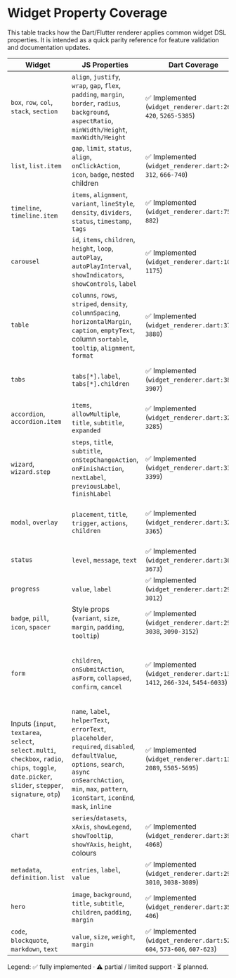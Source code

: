 # Widget Property Coverage

This table tracks how the Dart/Flutter renderer applies common widget DSL
properties. It is intended as a quick parity reference for feature validation
and documentation updates.

| Widget | JS Properties | Dart Coverage | Notes |
| --- | --- | --- | --- |
| `box`, `row`, `col`, `stack`, `section` | `align`, `justify`, `wrap`, `gap`, `flex`, `padding`, `margin`, `border`, `radius`, `background`, `aspectRatio`, `minWidth/Height`, `maxWidth/Height` | ✅ Implemented (`widget_renderer.dart:266-420`, `5265-5385`) | Flex and wrap semantics mirror JS; `aspectRatio` maps to `AspectRatio`, borders support axis-specific overrides. |
| `list`, `list.item` | `gap`, `limit`, `status`, `align`, `onClickAction`, `icon`, `badge`, nested children | ✅ Implemented (`widget_renderer.dart:248-312`, `666-740`) | Click actions honour `loadingBehavior`; nested children rendered with `Wrap`. |
| `timeline`, `timeline.item` | `items`, `alignment`, `variant`, `lineStyle`, `density`, `dividers`, `status`, `timestamp`, `tags` | ✅ Implemented (`widget_renderer.dart:751-882`) | Timestamps parsed using `intl`; dashed vs solid line styles respected. |
| `carousel` | `id`, `items`, `children`, `height`, `loop`, `autoPlay`, `autoPlayInterval`, `showIndicators`, `showControls`, `label` | ✅ Implemented (`widget_renderer.dart:1027-1175`) | Keyboard focus handled via `Focus` + `_handleCarouselKey`; slides accept metadata (title/subtitle/badge/tags). |
| `table` | `columns`, `rows`, `striped`, `density`, `columnSpacing`, `horizontalMargin`, `caption`, `emptyText`, column `sortable`, `tooltip`, `alignment`, `format` | ✅ Implemented (`widget_renderer.dart:3732-3880`) | Sorting state cached per table id; cells support nested widgets via `_buildTableCellWidget`. |
| `tabs` | `tabs[*].label`, `tabs[*].children` | ✅ Implemented (`widget_renderer.dart:3875-3907`) | Backed by `DefaultTabController`; each tab wraps children in scroll view. |
| `accordion`, `accordion.item` | `items`, `allowMultiple`, `title`, `subtitle`, `expanded` | ✅ Implemented (`widget_renderer.dart:3212-3285`) | Expansion state cached per accordion id; nested children re-render on toggle. |
| `wizard`, `wizard.step` | `steps`, `title`, `subtitle`, `onStepChangeAction`, `onFinishAction`, `nextLabel`, `previousLabel`, `finishLabel` | ✅ Implemented (`widget_renderer.dart:3320-3399`) | Uses `Stepper`; action callbacks dispatch with `loadingBehavior: container` for parity. |
| `modal`, `overlay` | `placement`, `title`, `trigger`, `actions`, `children` | ✅ Implemented (`widget_renderer.dart:3288-3365`) | Supports dialog and bottom-sheet placements; actions dispatch via `_dispatchAction`. |
| `status` | `level`, `message`, `text` | ✅ Implemented (`widget_renderer.dart:3640-3673`) | Levels map to Material colour palette; layout mirrors JS badges. |
| `progress` | `value`, `label` | ✅ Implemented (`widget_renderer.dart:2992-3012`) | Auto renders indeterminate when value is `0`/null. |
| `badge`, `pill`, `icon`, `spacer` | Style props (`variant`, `size`, `margin`, `padding`, `tooltip`) | ✅ Implemented (`widget_renderer.dart:2922-3038`, `3090-3152`) | Colour tokens map through `_colorFromToken`. |
| `form` | `children`, `onSubmitAction`, `asForm`, `collapsed`, `confirm`, `cancel` | ✅ Implemented (`widget_renderer.dart:1339-1412`, `266-324`, `5454-6033`) | Per-form validation state; confirm/cancel buttons validate nested fields and actions receive both structured `payload.form` + flattened `payload.formFlat`. |
| Inputs (`input`, `textarea`, `select`, `select.multi`, `checkbox`, `radio`, `chips`, `toggle`, `date.picker`, `slider`, `stepper`, `signature`, `otp`) | `name`, `label`, `helperText`, `errorText`, `placeholder`, `required`, `disabled`, `defaultValue`, `options`, `search`, `async onSearchAction`, `min`, `max`, `pattern`, `iconStart`, `iconEnd`, `mask`, `inline` | ✅ Implemented (`widget_renderer.dart:1374-2089`, `5505-5695`) | Async select search debounced; validation runs per-field with min/max + pattern checks; date/time pickers enforce bounds. |
| `chart` | `series`/`datasets`, `xAxis`, `showLegend`, `showTooltip`, `showYAxis`, `height`, colours | ✅ Implemented (`widget_renderer.dart:3911-4068`) | Supports mixed line/bar charts; dataset scaffolding converts dataset arrays to `series`. |
| `metadata`, `definition.list` | `entries`, `label`, `value` | ✅ Implemented (`widget_renderer.dart:2968-3010`, `3038-3089`) | Renders key/value pairs with bold label styling. |
| `hero` | `image`, `background`, `title`, `subtitle`, `children`, `padding`, `margin` | ✅ Implemented (`widget_renderer.dart:356-406`) | Fallback styling when image absent; uses `CachedNetworkImage` for remote assets. |
| `code`, `blockquote`, `markdown`, `text` | `value`, `size`, `weight`, `margin` | ✅ Implemented (`widget_renderer.dart:520-604`, `573-606`, `607-623`) | Typography tokens mapped to Material text styles. |

Legend: ✅ fully implemented · ⚠️ partial / limited support · ⏳ planned.
